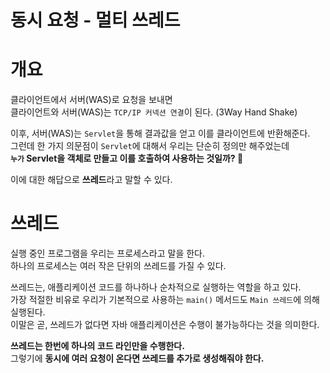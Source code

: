 동시 요청 - 멀티 쓰레드  
=========================   

# 개요 
클라이언트에서 서버(WAS)로 요청을 보내면  
클라이언트와 서버(WAS)는 `TCP/IP 커넥션 연결`이 된다. (3Way Hand Shake)      
     
이후, 서버(WAS)는 `Servlet`을 통해 결과값을 얻고 이를 클라이언트에 반환해준다.        
그런데 한 가지 의문점이 `Servlet`에 대해서 우리는 단순히 정의만 해주었는데      
**`누가` Servlet을 객체로 만들고 이를 호출하여 사용하는 것일까? 🤔**     

이에 대한 해답으로 **쓰레드**라고 말할 수 있다.  
     
# 쓰레드        
실행 중인 프로그램을 우리는 프로세스라고 말을 한다.              
하나의 프로세스는 여러 작은 단위의 쓰레드를 가질 수 있다.            
      
쓰레드는, 애플리케이션 코드를 하나하나 순차적으로 실행하는 역할을 하고 있다.       
가장 적절한 비유로 우리가 기본적으로 사용하는 `main()` 메서드도 `Main 쓰레드`에 의해 실행된다.         
이말은 곧, 쓰레드가 없다면 자바 애플리케이션은 수행이 불가능하다는 것을 의미한다.     
     
**쓰레드는 한번에 하나의 코드 라인만을 수행한다.**      
그렇기에 **동시에 여러 요청이 온다면 쓰레드를 추가로 생성해줘야 한다.**        



